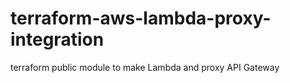 # terraform-aws-lambda-proxy-integration
terraform public module to make Lambda and proxy API Gateway
